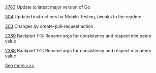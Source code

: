 
[2783](https://github.com/hyperledger/fabric/pull/2783) Update to latest major version of Go

[304](https://github.com/hyperledger/aries-agent-test-harness/pull/304) Updated instructions for Mobile Testing, tweaks to the readme

[303](https://github.com/hyperledger/aries-agent-test-harness/pull/303) Changes by create-pull-request action

[2389](https://github.com/hyperledger/sawtooth-core/pull/2389) Backport 1-3: Rename args for consistency and respect min peers value

[2388](https://github.com/hyperledger/sawtooth-core/pull/2388) Backport 1-2: Rename args for consistency and respect min peers value


[See more >>>](https://start-here.hyperledger.org/pull-requests)
